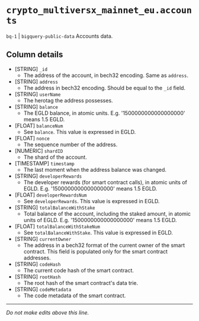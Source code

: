 # `crypto_multiversx_mainnet_eu.accounts`
`bq-1` | `bigquery-public-data`
Accounts data.

## Column details
* [STRING]    `_id`
  - The address of the account, in bech32 encoding. Same as `address`.
* [STRING]    `address`
  - The address in bech32 encoding. Should be equal to the `_id` field.
* [STRING]    `userName`
  - The herotag the address possesses.
* [STRING]    `balance`
  - The EGLD balance, in atomic units. E.g. '1500000000000000000' means 1.5 EGLD.
* [FLOAT]     `balanceNum`
  - See `balance`. This value is expressed in EGLD.
* [FLOAT]     `nonce`
  - The sequence number of the address.
* [NUMERIC]   `shardID`
  - The shard of the account.
* [TIMESTAMP] `timestamp`
  - The last moment when the address balance was changed.
* [STRING]    `developerRewards`
  - The developer rewards (for smart contract calls), in atomic units of EGLD. E.g. '1500000000000000000' means 1.5 EGLD.
* [FLOAT]     `developerRewardsNum`
  - See `developerRewards`. This value is expressed in EGLD.
* [STRING]    `totalBalanceWithStake`
  - Total balance of the account, including the staked amount, in atomic units of EGLD. E.g. '1500000000000000000' means 1.5 EGLD.
* [FLOAT]     `totalBalanceWithStakeNum`
  - See `totalBalanceWithStake`. This value is expressed in EGLD.
* [STRING]    `currentOwner`
  - The address in a bech32 format of the current owner of the smart contract. This field is populated only for the smart contract addresses.
* [STRING]    `codeHash`
  - The current code hash of the smart contract.
* [STRING]    `rootHash`
  - The root hash of the smart contract's data trie.
* [STRING]    `codeMetadata`
  - The code metadata of the smart contract.

-------------------------------------------------------------------------------
*Do not make edits above this line.*

